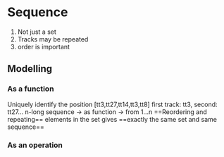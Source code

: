 # Sequence
1. Not just a set
2. Tracks may be repeated
3. order is important
## Modelling 
### As a function
Uniquely identify the position
[tt3,tt27,tt14,tt3,tt8]
first track: tt3, second: tt27...
n-long sequence -> as function -> from 1...n
==Reordering and repeating== elements in the set gives ==exactly the same set and same sequence==
### As an operation





